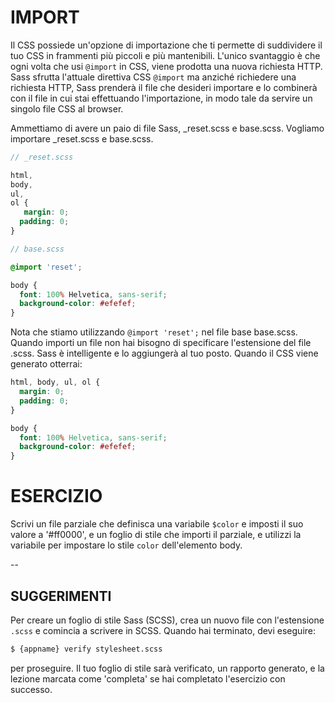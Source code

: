 # IMPORT

Il CSS possiede un'opzione di importazione che ti permette di suddividere il tuo CSS in frammenti più piccoli e più mantenibili. L'unico svantaggio è che ogni volta che usi `@import` in CSS, viene prodotta una nuova richiesta HTTP. Sass sfrutta l'attuale direttiva CSS `@import` ma anziché richiedere una richiesta HTTP, Sass prenderà il file che desideri importare e lo combinerà con il file in cui stai effettuando l'importazione, in modo tale da servire un singolo file CSS al browser.

Ammettiamo di avere un paio di file Sass, \_reset.scss e base.scss. Vogliamo importare \_reset.scss e base.scss.

```scss
// _reset.scss

html,
body,
ul,
ol {
   margin: 0;
  padding: 0;
}
```

```scss
// base.scss

@import 'reset';

body {
  font: 100% Helvetica, sans-serif;
  background-color: #efefef;
}
```

Nota che stiamo utilizzando `@import 'reset';` nel file base base.scss. Quando importi un file non hai bisogno di specificare l'estensione del file .scss. Sass è intelligente e lo aggiungerà al tuo posto. Quando il CSS viene generato otterrai:

```css
html, body, ul, ol {
  margin: 0;
  padding: 0;
}

body {
  font: 100% Helvetica, sans-serif;
  background-color: #efefef;
}
```

# ESERCIZIO

Scrivi un file parziale che definisca una variabile `$color` e imposti il suo valore a '#ff0000', e un foglio di stile che importi il parziale, e utilizzi la variabile per impostare lo stile `color` dell'elemento body.

--
## SUGGERIMENTI

Per creare un foglio di stile Sass (SCSS), crea un nuovo file con l'estensione `.scss` e comincia a scrivere in SCSS. Quando hai terminato, devi eseguire:

```sh
$ {appname} verify stylesheet.scss
```

per proseguire. Il tuo foglio di stile sarà verificato, un rapporto generato, e la lezione marcata come 'completa' se hai completato l'esercizio con successo.
